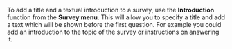 To add a title and a textual introduction to a survey, use the
**Introduction** function from the **Survey menu**. This will allow you
to specify a title and add a text which will be shown before the first
question. For example you could add an introduction to the topic of the
survey or instructions on answering it.
